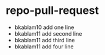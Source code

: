 # repo-pull-request
* bkablam10 add one line
* bkablam11 add second line
* bkablam11 add third line
* bkablam11 add four line
